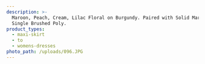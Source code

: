 ```yaml
---
description: >-
  Maroon, Peach, Cream, Lilac Floral on Burgundy. Paired with Solid Maroon.
  Single Brushed Poly.
product_types:
  - maxi-skirt
  - to
  - womens-dresses
photo_path: /uploads/096.JPG
---
```

